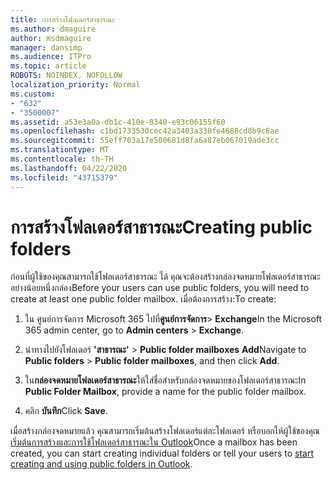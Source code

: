 ```yaml
---
title: การสร้างโฟลเดอร์สาธารณะ
ms.author: dmaguire
author: msdmaguire
manager: dansimp
ms.audience: ITPro
ms.topic: article
ROBOTS: NOINDEX, NOFOLLOW
localization_priority: Normal
ms.custom:
- "632"
- "3500007"
ms.assetid: a53e3a0a-db1c-410e-8340-e93c06155f60
ms.openlocfilehash: c1bd1733530cec42a3403a330fe4688cd8b9c6ae
ms.sourcegitcommit: 55eff703a17e500681d8fa6a87eb067019ade3cc
ms.translationtype: MT
ms.contentlocale: th-TH
ms.lasthandoff: 04/22/2020
ms.locfileid: "43715379"
---
```

# <a name="creating-public-folders"></a><span data-ttu-id="388ee-102">การสร้างโฟลเดอร์สาธารณะ</span><span class="sxs-lookup"><span data-stu-id="388ee-102">Creating public folders</span></span>

<span data-ttu-id="388ee-103">ก่อนที่ผู้ใช้ของคุณสามารถใช้โฟลเดอร์สาธารณะ ได้ คุณจะต้องสร้างกล่องจดหมายโฟลเดอร์สาธารณะอย่างน้อยหนึ่งกล่อง</span><span class="sxs-lookup"><span data-stu-id="388ee-103">Before your users can use public folders, you will need to create at least one public folder mailbox.</span></span> <span data-ttu-id="388ee-104">เมื่อต้องการสร้าง:</span><span class="sxs-lookup"><span data-stu-id="388ee-104">To create:</span></span>
  
1. <span data-ttu-id="388ee-105">ใน ศูนย์การจัดการ Microsoft 365 ไปที่**ศูนย์การจัดการ**\> **Exchange**</span><span class="sxs-lookup"><span data-stu-id="388ee-105">In the Microsoft 365 admin center, go to **Admin centers** \> **Exchange**.</span></span>

2. <span data-ttu-id="388ee-106">นําทางไปยังโฟลเดอร์ **'สาธารณะ'** \> **Public folder mailboxes** **Add**</span><span class="sxs-lookup"><span data-stu-id="388ee-106">Navigate to **Public folders** \> **Public folder mailboxes**, and then click **Add**.</span></span>

3. <span data-ttu-id="388ee-107">ใน**กล่องจดหมายโฟลเดอร์สาธารณะ**ให้ใส่ชื่อสําหรับกล่องจดหมายของโฟลเดอร์สาธารณะ</span><span class="sxs-lookup"><span data-stu-id="388ee-107">In **Public Folder Mailbox**, provide a name for the public folder mailbox.</span></span>

4. <span data-ttu-id="388ee-108">คลิก **บันทึก**</span><span class="sxs-lookup"><span data-stu-id="388ee-108">Click **Save**.</span></span>

<span data-ttu-id="388ee-109">เมื่อสร้างกล่องจดหมายแล้ว คุณสามารถเริ่มต้นสร้างโฟลเดอร์แต่ละโฟลเดอร์ หรือบอกให้ผู้ใช้ของคุณ[เริ่มต้นการสร้างและการใช้โฟลเดอร์สาธารณะใน Outlook](https://support.office.com/article/Create-and-share-a-public-folder-in-Outlook-a2835011-d524-4a5c-a207-05c159bb2a97)</span><span class="sxs-lookup"><span data-stu-id="388ee-109">Once a mailbox has been created, you can start creating individual folders or tell your users to [start creating and using public folders in Outlook](https://support.office.com/article/Create-and-share-a-public-folder-in-Outlook-a2835011-d524-4a5c-a207-05c159bb2a97).</span></span>
  